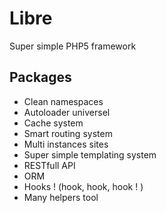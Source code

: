 # Libre
Super simple PHP5 framework

## Packages
* Clean namespaces
* Autoloader universel
* Cache system
* Smart routing system
* Multi instances sites
* Super simple templating system
* RESTfull API
* ORM
* Hooks ! (hook, hook, hook ! )
* Many helpers tool